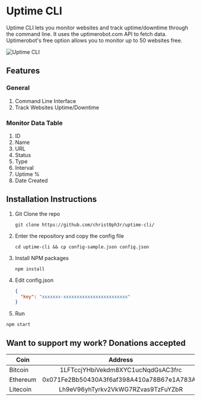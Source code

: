 # Uptime CLI

Uptime CLI lets you monitor websites and track uptime/downtime through the command line.  It uses the uptimerobot.com API to fetch data. Uptimerobot's free option allows you to monitor up to 50 websites free.

![Uptime CLI](https://i.imgur.com/EUjtIhN.png)

## Features

### General
1. Command Line Interface
1. Track Websites Uptime/Downtime

### Monitor Data Table
1. ID
1. Name
1. URL
1. Status
1. Type
1. Interval
1. Uptime %
1. Date Created

## Installation Instructions


1. Git Clone the repo

    ```
    git clone https://github.com/christ0ph3r/uptime-cli/
    ```

1. Enter the repository and copy the config file

    ```
    cd uptime-cli && cp config-sample.json config.json
    ```

1. Install NPM packages

    ```
    npm install
    ```

1. Edit config.json

    ```json
    {
      "key": "xxxxxxx-xxxxxxxxxxxxxxxxxxxxxxxx"
    }
    ```

1. Run

  ```
  npm start
  ```

## Want to support my work? Donations accepted


| Coin     | Address                                    |
| -------- |:------------------------------------------:|
| Bitcoin  | 1LFTccjYHbiVekdm8XYC1ucNqdGsAC3frc         |
| Ethereum | 0x071Fe2Bb50430A3f6af398A410a78B67e1A783AE |
| Litecoin | Lh9eV96yhTyrkv2VkWG7RZvas9TzFuYZbR         |

